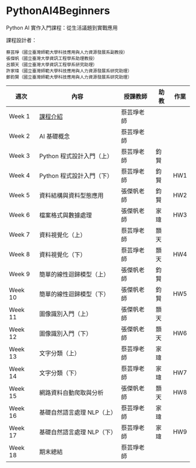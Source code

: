 # PythonAI4Beginners
Python AI 實作入門課程：從生活議題到實戰應用

課程設計者：

    蔡芸琤（國立臺灣師範大學科技應用與人力資源發展系副教授）
    張傑帆（國立臺灣大學資訊工程學系助理教授）
    呂顥天（國立臺灣大學資訊工程學系研究助理）
    許家瑋（國立臺灣師範大學科技應用與人力資源發展系研究助理）
    鄭鈞賢（國立臺灣師範大學科技應用與人力資源發展系研究助理）


| 週次 | 內容 | 授課教師 | 助教 | 作業 |
|------|------|----------|------|------|
| Week 1  | [課程介紹](https://github.com/peculab/PythonAI4Beginners/blob/main/%E7%AC%AC%E4%B8%80%E9%80%B1_%E8%AA%B2%E7%A8%8B%E4%BB%8B%E7%B4%B9.ipynb)                     | 蔡芸琤老師 |      |      |
| Week 2  | AI 基礎概念                  | 蔡芸琤老師 |      |      |
| Week 3  | Python 程式設計入門（上）    | 蔡芸琤老師 | 鈞賢 |      |
| Week 4  | Python 程式設計入門（下）    | 蔡芸琤老師 | 鈞賢 | HW1 |
| Week 5  | 資料結構與資料型態應用       | 張傑帆老師 | 鈞賢 | HW2 |
| Week 6  | 檔案格式與數據處理           | 張傑帆老師 | 家瑋 | HW3 |
| Week 7  | 資料視覺化（上）             | 蔡芸琤老師 | 顥天 |
| Week 8  | 資料視覺化（下）             | 蔡芸琤老師 | 顥天 | HW4 |
| Week 9  | 簡單的線性迴歸模型（上）     | 張傑帆老師 | 鈞賢 |
| Week 10 | 簡單的線性迴歸模型（下）     | 張傑帆老師 | 鈞賢 | HW5 |
| Week 11 | 圖像識別入門（上）           | 張傑帆老師 | 顥天 |
| Week 12 | 圖像識別入門（下）           | 張傑帆老師 | 顥天 | HW6 |
| Week 13 | 文字分類（上）               | 蔡芸琤老師 | 家瑋 |
| Week 14 | 文字分類（下）               | 蔡芸琤老師 | 家瑋 | HW7 |
| Week 15 | 網路資料自動爬取與分析       | 張傑帆老師 | 顥天 | HW8 |
| Week 16 | 基礎自然語言處理 NLP（上）   | 蔡芸琤老師 | 家瑋 |
| Week 17 | 基礎自然語言處理 NLP（下）   | 蔡芸琤老師 | 家瑋 | HW9 |
| Week 18 | 期末總結                     | 蔡芸琤老師 |      |      |

